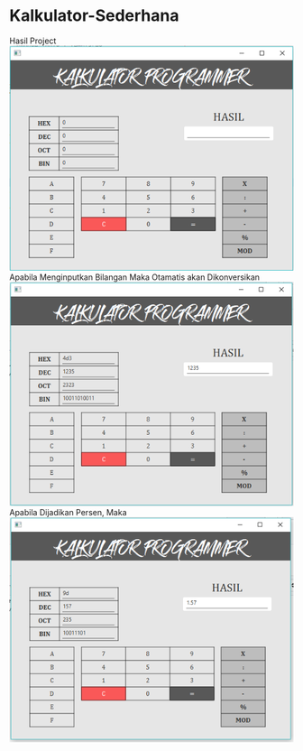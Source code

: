 # Kalkulator-Sederhana
Hasil Project<br>
![alt text](https://github.com/Raditya44/Kalkulator-Sederhana/blob/master/Capture.PNG)<br>
Apabila Menginputkan Bilangan Maka Otamatis akan Dikonversikan<br>
![alt text](https://github.com/Raditya44/Kalkulator-Sederhana/blob/master/Capture2.PNG)<br>
Apabila Dijadikan Persen, Maka<br>
![alt text](https://github.com/Raditya44/Kalkulator-Sederhana/blob/master/Capture3.PNG)<br>
